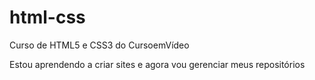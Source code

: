 # html-css
 Curso de HTML5 e CSS3 do CursoemVídeo

Estou aprendendo a criar sites e agora vou gerenciar meus repositórios

<a href="https://DaviNascimento2010.github.io/html-css/exercicios/ex001/index.html">